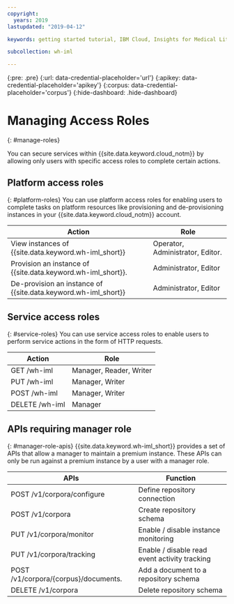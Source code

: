 ```yaml
---
copyright:
  years: 2019
lastupdated: "2019-04-12"

keywords: getting started tutorial, IBM Cloud, Insights for Medical Literature

subcollection: wh-iml

---
```

{:pre: .pre}
{:url: data-credential-placeholder='url'}
{:apikey: data-credential-placeholder='apikey'}
{:corpus: data-credential-placeholder='corpus'}
{:hide-dashboard: .hide-dashboard}

# Managing Access Roles
{: #manage-roles}

You can secure services within {{site.data.keyword.cloud_notm}} by allowing only users with specific access roles to complete certain actions.

## Platform access roles
{: #platform-roles}
You can use platform access roles for enabling users to complete tasks on platform resources like provisioning and de-provisioning instances in your {{site.data.keyword.cloud_notm}} account.

| Action                                                        | Role                                |
|---------------------------------------------------------------|-------------------------------------|
| View instances of {{site.data.keyword.wh-iml_short}}          | Operator, Administrator, Editor.    |
| Provision an instance of {{site.data.keyword.wh-iml_short}}.  | Administrator, Editor               |
| De-provision an instance of {{site.data.keyword.wh-iml_short}}| Administrator, Editor               |

## Service access roles
{: #service-roles}
You can use service access roles to enable users to perform service actions in the form of HTTP requests.

| Action                                | Role                                 |
|---------------------------------------|--------------------------------------|
| GET /wh-iml                           | Manager, Reader, Writer              |
| PUT /wh-iml                           | Manager, Writer                      |
| POST /wh-iml                          | Manager, Writer                      |
| DELETE /wh-iml                        | Manager                              |

## APIs requiring manager role
{: #manager-role-apis}
{{site.data.keyword.wh-iml_short}} provides a set of APIs that allow a manager to maintain a premium instance.  These APIs can only be run against a premium instance by a user with a manager role.

| APIs                                | Function |
|---------------------------------------|-------------------------------------|
| POST /v1/corpora/configure            | Define repository connection              |
| POST /v1/corpora                      | Create repository schema                    |
| PUT /v1/corpora/monitor               | Enable / disable instance monitoring        |
| PUT /v1/corpora/tracking              | Enable / disable read event activity tracking |
| POST /v1/corpora/{corpus}/documents.  | Add a document to a repository schema |
| DELETE /v1/corpora                        | Delete repository schema                  |
